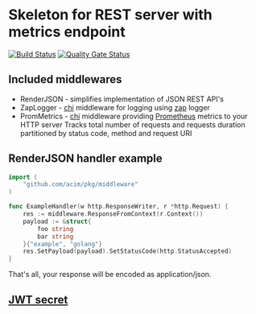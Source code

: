 # Skeleton for REST server with metrics endpoint

[![Build Status](https://drone.ablab.de/api/badges/acim/go-rest-server/status.svg)](https://drone.ablab.de/acim/go-rest-server)
[![Quality Gate Status](https://sonarqube.ablab.de/api/project_badges/measure?project=acim%3Ago-rest-server&metric=alert_status)](https://sonarqube.ablab.de/dashboard?id=acim%3Ago-rest-server)

## Included middlewares

* RenderJSON - simplifies implementation of JSON REST API's
* ZapLogger - [chi](https://github.com/go-chi/chi) middleware for logging using [zap](https://github.com/uber-go/zap) logger
* PromMetrics - [chi](https://github.com/go-chi/chi) middleware providing [Prometheus](https://prometheus.io/) metrics to your HTTP server
  Tracks total number of requests and requests duration partitioned by status code, method and request URI

## RenderJSON handler example

```go
import (
    "github.com/acim/pkg/middleware"
)

func ExampleHandler(w http.ResponseWriter, r *http.Request) {
    res := middleware.ResponseFromContext(r.Context())
    payload := &struct{
        foo string
        bar string
    }{"example", "golang"}
    res.SetPayload(payload).SetStatusCode(http.StatusAccepted)
}
```

That's all, your response will be encoded as application/json.

## [JWT secret](https://www.grc.com/passwords.htm)
